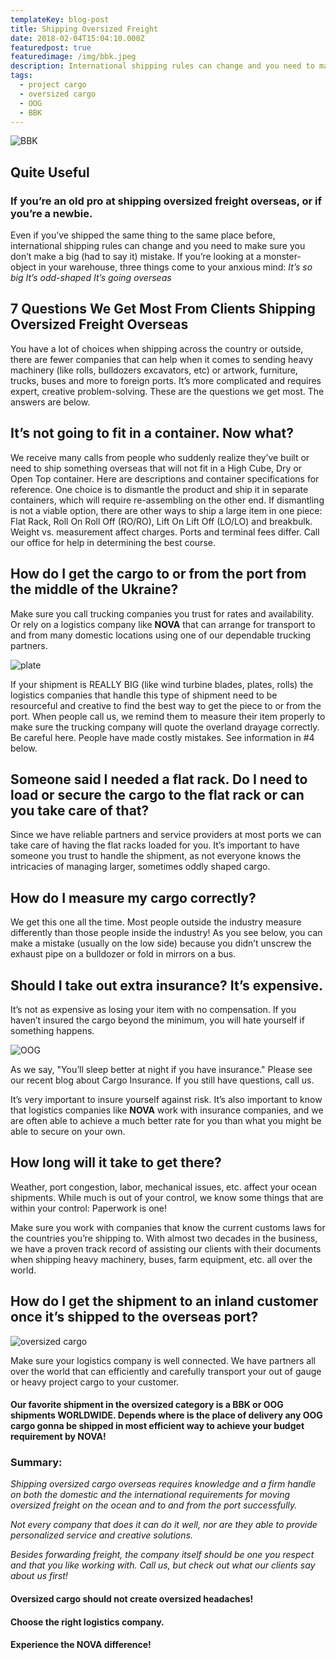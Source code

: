 ```yaml
---
templateKey: blog-post
title: Shipping Oversized Freight
date: 2018-02-04T15:04:10.000Z
featuredpost: true
featuredimage: /img/bbk.jpeg
description: International shipping rules can change and you need to make sure that you don’t make a mistake regarding your BBK or OOG cargo weight, dimension, certificates. This mistakes are VERY COSTLY. 
tags:
  - project cargo
  - oversized cargo
  - OOG
  - BBK
---
```

![BBK](/img/bbk.jpeg)

## Quite Useful 
### If you’re an old pro at shipping oversized freight overseas, or if you’re a newbie.
Even if you’ve shipped the same thing to the same place before, international shipping rules can change and you need to make sure you don’t make a big (had to say it) mistake.
If you’re looking at a monster-object in your warehouse, three things come to your anxious mind:
_It’s so big_
_It’s odd-shaped_
_It’s going overseas_

## 7 Questions We Get Most From Clients Shipping Oversized Freight Overseas
You have a lot of choices when shipping across the country or outside, there are fewer companies that can help when it comes to sending heavy machinery (like rolls, bulldozers excavators, etc) or artwork, furniture, trucks, buses and more to foreign ports.
It’s more complicated and requires expert, creative problem-solving. These are the questions we get most. The answers are below.

## It’s not going to fit in a container. Now what?
We receive many calls from people who suddenly realize they’ve built or need to ship something overseas that will not fit in a High Cube, Dry or Open Top container.
Here are descriptions and container specifications for reference. One choice is to dismantle the product and ship it in separate containers, which will require re-assembling on the other end.
If dismantling is not a viable option, there are other ways to ship a large item in one piece: Flat Rack, Roll On Roll Off (RO/RO), Lift On Lift Off (LO/LO) and breakbulk. Weight vs. measurement affect charges.
Ports and terminal fees differ. Call our office for help in determining the best course.

## How do I get the cargo to or from the port from the middle of the Ukraine?
Make sure you call trucking companies you trust for rates and availability. Or rely on a logistics company like **NOVA** that can arrange for transport to and from many domestic locations using one of our dependable trucking partners.

![plate](/img/plate.jpeg)

If your shipment is REALLY BIG (like wind turbine blades, plates, rolls) the logistics companies that handle this type of shipment need to be resourceful and creative to find the best way to get the piece to or from the port.
When people call us, we remind them to measure their item properly to make sure the trucking company will quote the overland drayage correctly. Be careful here. People have made costly mistakes. See information in #4 below.

## Someone said I needed a flat rack. Do I need to load or secure the cargo to the flat rack or can you take care of that?
Since we have reliable partners and service providers at most ports we can take care of having the flat racks loaded for you.
It’s important to have someone you trust to handle the shipment, as not everyone knows the intricacies of managing larger, sometimes oddly shaped cargo.

## How do I measure my cargo correctly?
We get this one all the time. Most people outside the industry measure differently than those people inside the industry!
As you see below, you can make a mistake (usually on the low side) because you didn’t unscrew the exhaust pipe on a bulldozer or fold in mirrors on a bus.

## Should I take out extra insurance? It’s expensive.
It’s not as expensive as losing your item with no compensation. If you haven’t insured the cargo beyond the minimum, you will hate yourself if something happens.

![OOG](/img/bbk1.jpeg)

As we say, "You’ll sleep better at night if you have insurance." Please see our recent blog about Cargo Insurance. If you still have questions, call us.

It’s very important to insure yourself against risk. It’s also important to know that logistics companies like **NOVA** work with insurance companies, and we are often able to achieve a much better rate for you than what you might be able to secure on your own.

## How long will it take to get there?
Weather, port congestion, labor, mechanical issues, etc. affect your ocean shipments. While much is out of your control, we know some things that are within your control: Paperwork is one!

Make sure you work with companies that know the current customs laws for the countries you’re shipping to. With almost two decades in the business, we have a proven track record of assisting our clients with their documents when shipping heavy machinery, buses, farm equipment, etc. all over the world.

## How do I get the shipment to an inland customer once it’s shipped to the overseas port?

![oversized cargo](/img/bbk2.jpeg)

Make sure your logistics company is well connected. We have partners all over the world that can efficiently and carefully transport your out of gauge or heavy project cargo to your customer.

#### Our favorite shipment in the oversized category is a BBK or OOG shipments WORLDWIDE. Depends where is the place of delivery any OOG cargo gonna be shipped in most efficient way to achieve your budget requirement by NOVA!

### Summary:
_Shipping oversized cargo overseas requires knowledge and a firm handle on both the domestic and the international requirements for moving oversized freight on the ocean and to and from the port successfully._

_Not every company that does it can do it well, nor are they able to provide personalized service and creative solutions._

_Besides forwarding freight, the company itself should be one you respect and that you like working with. Call us, but check out what our clients say about us first!_

#### Oversized cargo should not create oversized headaches!

#### Choose the right logistics company.

#### Experience the NOVA difference!
